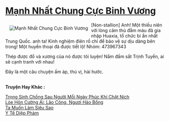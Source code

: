 <a href="https://truyentiki.com/manh-nhat-chung-cuc-binh-vuong.33721/" title="Mạnh Nhất Chung Cực Binh Vương"><h1>Mạnh Nhất Chung Cực Binh Vương</h1></a><div style="display:table"><img align="right" style="float: left; padding: 10px;" src="https://truyentiki.com/a/img/str/src/33721.jpg" alt="Mạnh Nhất Chung Cực Binh Vương">[Non-stallion] Anh! Một thiếu niên với lòng căm thù đẫm máu đã gia nhập Huaxia, tổ chức bí ẩn nhất Trung Quốc. anh ta! Kinh nghiệm điên rồ chỉ để bảo vệ sự dịu dàng bên trong! Một huyền thoại đã được tiết lộ! Nhóm: 473967343 <p></p> Thép được đổ và xương của nó được tôi luyện! Nắm đấm sắt Trịnh Tuyền, ai sẽ cạnh tranh với nhau! <p></p> Đây là một câu chuyện ấm áp, thú vị, hài hước.</div><p><br><b>Truyện Hay Khác :</b></p><a href="https://truyentiki.com/trong-sinh-chong-sau-nguoi-moi-ngay-phuc-khi-chat-nich.33720/" alt="Trọng Sinh Chồng Sau Người Mỗi Ngày Phúc Khí Chật Ních">Trọng Sinh Chồng Sau Người Mỗi Ngày Phúc Khí Chật Ních</a><br/><a href="https://github.com/nownovels/top500/tree/master/truyenhay/33477/" alt="Lóe Hôn Cường Ái: Lão Công, Ngươi Hảo Bổng">Lóe Hôn Cường Ái: Lão Công, Ngươi Hảo Bổng</a><br/><a href="https://github.com/nownovels/top500/tree/master/truyenhay/33513/" alt="Ta Muốn Làm Siêu Sao">Ta Muốn Làm Siêu Sao</a><br/><a href="https://github.com/nownovels/top500/tree/master/truyenhay/33686/" alt="Y Tế Diệp Phàm">Y Tế Diệp Phàm</a><br/>